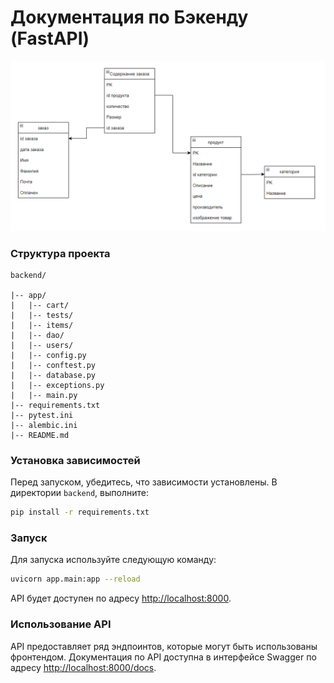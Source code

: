 # Документация по Бэкенду (FastAPI)

![Схема базы данных](https://github.com/optimum-prime-y-y-o/clothe-store/blob/main/images/db.png)

### Структура проекта

```
backend/

|-- app/
|	|-- cart/
|	|-- tests/
|	|-- items/
|	|-- dao/
|	|-- users/
|   |-- config.py
|   |-- conftest.py
|   |-- database.py
|   |-- exceptions.py
|   |-- main.py
|-- requirements.txt
|-- pytest.ini
|-- alembic.ini
|-- README.md
```

### Установка зависимостей

Перед запуском, убедитесь, что зависимости установлены. В директории `backend`, выполните:

```bash
pip install -r requirements.txt
```

### Запуск

Для запуска используйте следующую команду:

```bash
uvicorn app.main:app --reload
```

API будет доступен по адресу [http://localhost:8000](http://localhost:8000).

### Использование API

API предоставляет ряд эндпоинтов, которые могут быть использованы фронтендом. Документация по API доступна в интерфейсе Swagger по адресу [http://localhost:8000/docs](http://localhost:8000/docs).
